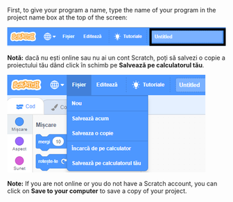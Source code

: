 First, to give your program a name, type the name of your program in the project name box at the top of the screen:

![captură de ecran](images/name-annotated.png)

**Notă:** dacă nu ești online sau nu ai un cont Scratch, poți să salvezi o copie a proiectului tău dând click în schimb pe **Salvează pe calculatorul tău**.

![Selecting 'Save now' in the 'File' menu.](images/save.png)

**Note:** If you are not online or you do not have a Scratch account, you can click on **Save to your computer** to save a copy of your project.